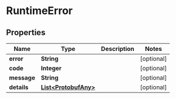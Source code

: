 
# RuntimeError

## Properties
Name | Type | Description | Notes
------------ | ------------- | ------------- | -------------
**error** | **String** |  |  [optional]
**code** | **Integer** |  |  [optional]
**message** | **String** |  |  [optional]
**details** | [**List&lt;ProtobufAny&gt;**](ProtobufAny.md) |  |  [optional]



